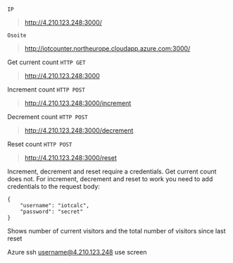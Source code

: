`IP` 
>http://4.210.123.248:3000/

 
`Osoite` 
>http://iotcounter.northeurope.cloudapp.azure.com:3000/

Get current count
`HTTP GET`
>http://4.210.123.248:3000

Increment count
`HTTP POST`
>http://4.210.123.248:3000/increment

Decrement count
`HTTP POST`
>http://4.210.123.248:3000/decrement

Reset count
`HTTP POST`
>http://4.210.123.248:3000/reset

Increment, decrement and reset require a credentials. Get current count does not.
For increment, decrement and reset to work you need to add credentials to the request body:

    {
        "username": "iotcalc",
        "password": "secret"
    }

Shows number of current visitors and the total number of visitors since last reset

Azure
ssh username@4.210.123.248
use screen
